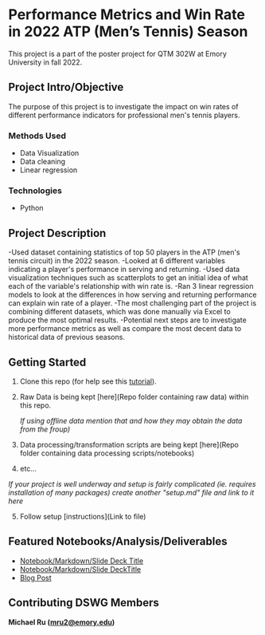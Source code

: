 # Performance Metrics and Win Rate in 2022 ATP (Men’s Tennis) Season 
This project is a part of the poster project for QTM 302W at Emory University in fall 2022.

## Project Intro/Objective
The purpose of this project is to investigate the impact on win rates of different performance indicators for professional men's tennis players.

### Methods Used
* Data Visualization
* Data cleaning
* Linear regression

### Technologies
* Python

## Project Description
-Used dataset containing statistics of top 50 players in the ATP (men's tennis circuit) in the 2022 season.
-Looked at 6 different variables indicating a player's performance in serving and returning.
-Used data visualization techniques such as scatterplots to get an initial idea of what each of the variable's relationship with win rate is.
-Ran 3 linear regression models to look at the differences in how serving and returning performance can explain win rate of a player.
-The most challenging part of the project is combining different datasets, which was done manually via Excel to produce the most optimal results.
-Potential next steps are to investigate more performance metrics as well as compare the most decent data to historical data of previous seasons. 

## Getting Started

1. Clone this repo (for help see this [tutorial](https://help.github.com/articles/cloning-a-repository/)).
2. Raw Data is being kept [here](Repo folder containing raw data) within this repo.

    *If using offline data mention that and how they may obtain the data from the froup)*
    
3. Data processing/transformation scripts are being kept [here](Repo folder containing data processing scripts/notebooks)
4. etc...

*If your project is well underway and setup is fairly complicated (ie. requires installation of many packages) create another "setup.md" file and link to it here*  

5. Follow setup [instructions](Link to file)

## Featured Notebooks/Analysis/Deliverables
* [Notebook/Markdown/Slide Deck Title](link)
* [Notebook/Markdown/Slide DeckTitle](link)
* [Blog Post](link)


## Contributing DSWG Members

**Michael Ru (mru2@emory.edu)**
